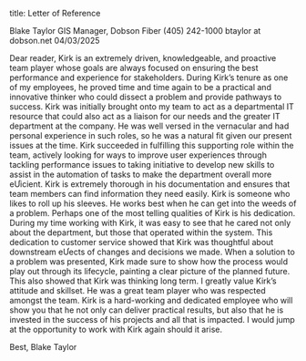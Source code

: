 title: Letter of Reference

Blake Taylor
GIS Manager, Dobson Fiber
(405) 242-1000
btaylor at dobson.net
04/03/2025

Dear reader,
 Kirk is an extremely driven, knowledgeable, and proactive team player whose goals
are always focused on ensuring the best performance and experience for stakeholders.
During Kirk’s tenure as one of my employees, he proved time and time again to be a
practical and innovative thinker who could dissect a problem and provide pathways to
success. Kirk was initially brought onto my team to act as a departmental IT resource that
could also act as a liaison for our needs and the greater IT department at the company. He
was well versed in the vernacular and had personal experience in such roles, so he was a
natural fit given our present issues at the time.
 Kirk succeeded in fulfilling this supporting role within the team, actively looking for
ways to improve user experiences through tackling performance issues to taking initiative
to develop new skills to assist in the automation of tasks to make the department overall
more eƯicient. Kirk is extremely thorough in his documentation and ensures that team
members can find information they need easily. Kirk is someone who likes to roll up his
sleeves. He works best when he can get into the weeds of a problem.
Perhaps one of the most telling qualities of Kirk is his dedication. During my time
working with Kirk, it was easy to see that he cared not only about the department, but those
that operated within the system. This dedication to customer service showed that Kirk was
thoughtful about downstream eƯects of changes and decisions we made. When a solution
to a problem was presented, Kirk made sure to show how the process would play out
through its lifecycle, painting a clear picture of the planned future. This also showed that
Kirk was thinking long term.
I greatly value Kirk’s attitude and skillset. He was a great team player who was
respected amongst the team. Kirk is a hard-working and dedicated employee who will
show you that he not only can deliver practical results, but also that he is invested in the
success of his projects and all that is impacted. I would jump at the opportunity to work
with Kirk again should it arise.

 Best,
 Blake Taylor 